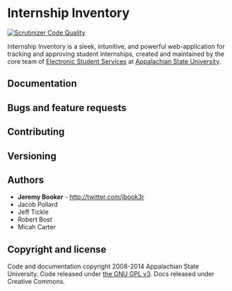 Internship Inventory
===================

[![Scrutinizer Code Quality](https://scrutinizer-ci.com/g/AppStateESS/InternshipInventory/badges/quality-score.png?s=c90941c8179a4c726384b8b21bcd71536e7f1f36)](https://scrutinizer-ci.com/g/AppStateESS/InternshipInventory/)

Internship Inventory is a sleek, intunitive, and powerful web-application for tracking and approving student internships, created and maintained by the core team of [Electronic Student Services](http://ess.appstate.edu) at [Appalachian State University](http://www.appstate.edu).


## Documentation


## Bugs and feature requests


## Contributing


## Versioning


## Authors
- **Jeremy Booker** - <http://twitter.com/jbook3r>
- Jacob Pollard
- Jeff Tickle
- Robert Bost
- Micah Carter

## Copyright and license
Code and documentation copyright 2008-2014 Appalachian State University. Code released under [the GNU GPL v3](LICENSE). Docs released under Creative Commons.
